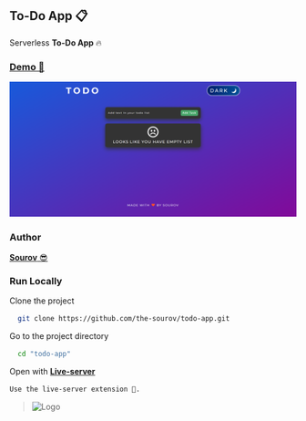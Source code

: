 ## To-Do App 📋

Serverless **To-Do App** 🔥

### [Demo 👀](https://github.com/the-sourov/todo-app)

![Demo Image](https://github.com/the-sourov/todo-app/blob/main/public/images/demo.png?raw=true)

### Author

[**Sourov** 😎](https://www.github.com/the-sourov)

### Run Locally

Clone the project

```bash
  git clone https://github.com/the-sourov/todo-app.git
```

Go to the project directory

```bash
  cd "todo-app"
```

Open with [**Live-server**](https://marketplace.visualstudio.com/items?itemName=ritwickdey.LiveServer)

```bash
Use the live-server extension 👀.
```

> ![Logo](https://github.com/the-sourov/todo-app/blob/main/public/images/author-logo.png?raw=true)
